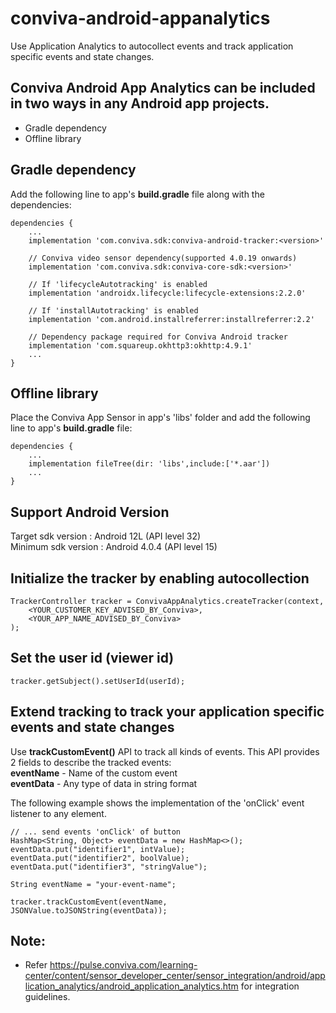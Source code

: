 # conviva-android-appanalytics
Use Application Analytics to autocollect events and track application specific events and state changes.

## Conviva Android App Analytics can be included in two ways in any Android app projects.

* Gradle dependency
* Offline library

## Gradle dependency
Add the following line to app's <strong>build.gradle</strong> file along with the dependencies:

```
dependencies {
    ...
    implementation 'com.conviva.sdk:conviva-android-tracker:<version>'

    // Conviva video sensor dependency(supported 4.0.19 onwards)
    implementation 'com.conviva.sdk:conviva-core-sdk:<version>'

    // If 'lifecycleAutotracking' is enabled
    implementation 'androidx.lifecycle:lifecycle-extensions:2.2.0'

    // If 'installAutotracking' is enabled
    implementation 'com.android.installreferrer:installreferrer:2.2'

    // Dependency package required for Conviva Android tracker
    implementation 'com.squareup.okhttp3:okhttp:4.9.1'
    ...
}
```

## Offline library
Place the Conviva App Sensor in app's 'libs' folder and add the following line to app's <strong>build.gradle</strong> file:

```
dependencies {
    ...
    implementation fileTree(dir: 'libs',include:['*.aar'])
    ...
}
```

## Support Android Version

Target sdk version : Android 12L (API level 32)<br> 
Minimum sdk version : Android 4.0.4 (API level 15)

## Initialize the tracker by enabling autocollection

```
TrackerController tracker = ConvivaAppAnalytics.createTracker(context,
    <YOUR_CUSTOMER_KEY_ADVISED_BY_Conviva>,
    <YOUR_APP_NAME_ADVISED_BY_Conviva>
);
```

## Set the user id (viewer id)

```
tracker.getSubject().setUserId(userId);
```

## Extend tracking to track your application specific events and state changes
Use <strong>trackCustomEvent()</strong> API to track all kinds of events. This API provides 2 fields to describe the tracked events:<br>
<strong>eventName</strong> - Name of the custom event<br>
<strong>eventData</strong> - Any type of data in string format

The following example shows the implementation of the 'onClick' event listener to any element.
```
// ... send events 'onClick' of button
HashMap<String, Object> eventData = new HashMap<>(); 
eventData.put("identifier1", intValue); 
eventData.put("identifier2", boolValue); 
eventData.put("identifier3", "stringValue");

String eventName = "your-event-name";

tracker.trackCustomEvent(eventName, JSONValue.toJSONString(eventData));
```

## Note:  

* Refer https://pulse.conviva.com/learning-center/content/sensor_developer_center/sensor_integration/android/application_analytics/android_application_analytics.htm for integration guidelines.

